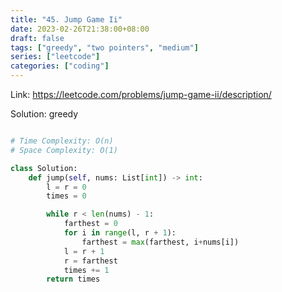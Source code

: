 ```yaml
---
title: "45. Jump Game Ii"
date: 2023-02-26T21:38:00+08:00
draft: false
tags: ["greedy", "two pointers", "medium"]
series: ["leetcode"]
categories: ["coding"]
---
```


Link: https://leetcode.com/problems/jump-game-ii/description/

Solution: greedy 

```python

# Time Complexity: O(n)
# Space Complexity: O(1)

class Solution:
    def jump(self, nums: List[int]) -> int:
        l = r = 0
        times = 0

        while r < len(nums) - 1:
            farthest = 0 
            for i in range(l, r + 1):
                farthest = max(farthest, i+nums[i])
            l = r + 1
            r = farthest
            times += 1
        return times

```
